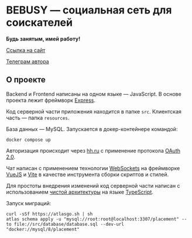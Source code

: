 # BEBUSY ― социальная сеть для соискателей

**Будь занятым, имей работу!**

[Ссылка на сайт](https://bebusy.ru/)

[Телеграм автора](https://t.me/denchik1170)

## О проекте

Backend и Frontend написаны на одном языке ― JavaScript.
В основе проекта лежит фреймворк [Express](https://expressjs.com/ru/).

Код серверной части приложения находится в папке `src`.
Клиентская часть ― папка `resources`.

База данных ― MySQL. Запускается в докер-контейнере командой:

```shell
docker compose up
```

Авторизация происходит через [hh.ru](https://dev.hh.ru/) с применение протокола [OAuth 2.0](https://oauth.net/2/).

Чат написан с применением технологии [WebSockets](https://developer.mozilla.org/ru/docs/Web/API/WebSockets_API) на фреймворке [VueJS](https://vuejs.org/) и [Vite](https://vitejs.dev/) в качестве инструмента сборки скриптов и стилей.

Для простоты внедрения изменений код серверной части написан с использованием [чистой архитектуры](https://habr.com/ru/articles/269589/) на языке [TypeScript](https://www.typescriptlang.org/).

Запуск миграций:

```shell
curl -sSf https://atlasgo.sh | sh
atlas schema apply -u "mysql://root:root@localhost:3307/placement" --to file://src/database/database.sql --dev-url "docker://mysql/8/placement"
```
